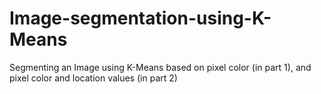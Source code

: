 # Image-segmentation-using-K-Means
Segmenting an Image using K-Means based on pixel color (in part 1), and pixel color and location values (in part 2)
